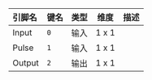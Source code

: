 <!--
DO NOT EDIT THIS FILE DIRECTLY.
This file is generated by tools/comp-docs.js.
All changes will be overwritten by regeneration.
-->

<slot class="model-pins">

| 引脚名 | 键名 | 类型 | 维度 | 描述 |
|:------ |:---- |:----:|:----:|:---- |
| Input | `0` | 输入 | 1 x 1 |  |
| Pulse | `1` | 输入 | 1 x 1 |  |
| Output | `2` | 输出 | 1 x 1 |  |

</slot>
